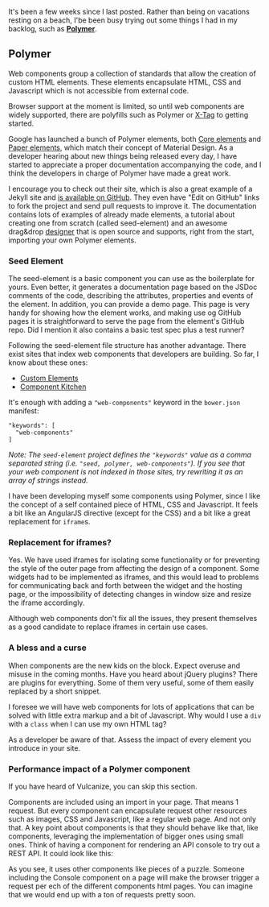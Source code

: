 It's been a few weeks since I last posted. Rather than being on vacations resting on a beach, I'be been busy trying out some things I had in my backlog, such as **[Polymer](http://www.polymer-project.org/)**.

## Polymer

Web components group a collection of standards that allow the creation of custom HTML elements. These elements encapsulate HTML, CSS and Javascript which is not accessible from external code.

Browser support at the moment is limited, so until web components are widely supported, there are polyfills such as Polymer or [X-Tag](http://www.x-tags.org/) to getting started.

Google has launched a bunch of Polymer elements, both [Core elements](http://www.polymer-project.org/docs/elements/core-elements.html) and [Paper elements](http://www.polymer-project.org/docs/elements/paper-elements.html), which match their concept of Material Design. As a developer hearing about new things being released every day, I have started to appreciate a proper documentation accompanying the code, and I think the developers in charge of Polymer have made a great work.

I encourage you to check out their site, which is also a great example of a Jekyll site and [is available on GitHub](https://github.com/Polymer/docs). They even have "Edit on GitHub" links to fork the project and send pull requests to improve it. The documentation contains lots of examples of already made elements, a tutorial about creating one from scratch (called seed-element) and an awesome drag&drop [designer](http://www.polymer-project.org/tools/designer/) that is open source and supports, right from the start, importing your own Polymer elements.

### Seed Element

The seed-element is a basic component you can use as the boilerplate for yours. Even better, it generates a documentation page based on the JSDoc comments of the code, describing the attributes, properties and events of the element. In addition, you can provide a demo page. This page is very handy for showing how the element works, and making use og GitHub pages it is straightforward to serve the page from the element's GitHub repo. Did I mention it also contains a basic test spec plus a test runner? 

Following the seed-element file structure has another advantage. There exist sites that index web components that developers are building. So far, I know about these ones:

- [Custom Elements](http://customelements.io/)
- [Component Kitchen](http://component.kitchen)

It's enough with adding a `"web-components"` keyword in the `bower.json` manifest:

```
"keywords": [
  "web-components"
]
```

_Note: The `seed-element` project defines the `"keywords"` value as a comma separated string (i.e. `"seed, polymer, web-components"`). If you see that your web component is not indexed in those sites, try rewriting it as an array of strings instead._

I have been developing myself some components using Polymer, since I like the concept of a self contained piece of HTML, CSS and Javascript. It feels a bit like an AngularJS directive (except for the CSS) and a bit like a great replacement for `iframe`s.

### Replacement for iframes?
Yes. We have used iframes for isolating some functionality or for preventing the style of the outer page from affecting the design of a component. Some widgets had to be implemented as iframes, and this would lead to problems for communicating back and forth between the widget and the hosting page, or the impossibility of detecting changes in window size and resize the iframe accordingly.

Although web components don't fix all the issues, they present themselves as a good candidate to replace iframes in certain use cases.

### A bless and a curse
When components are the new kids on the block. Expect overuse and misuse in the coming months. Have you heard about jQuery plugins? There are plugins for everything. Some of them very useful, some of them easily replaced by a short snippet.

I foresee we will have web components for lots of applications that can be solved with little extra markup and a bit of Javascript. Why would I use a `div` with a `class` when I can use my own HTML tag?

As a developer be aware of that. Assess the impact of every element you introduce in your site.

### Performance impact of a Polymer component

If you have heard of Vulcanize, you can skip this section.

Components are included using an import in your page. That means 1 request. But every component can encapsulate request other resources such as images, CSS and Javascript, like a regular web page. And not only that. A key point about components is that they should behave like that,  like components, leveraging the implementation of bigger ones using small ones. Think of having a component for rendering an API console to try out a REST API. It could look like this:

As you see,  it uses other components like pieces of a puzzle. Someone including the Console component on a page will make the browser trigger a request per ech of the different components html pages. You can imagine that we would end up with a ton of requests pretty soon.
